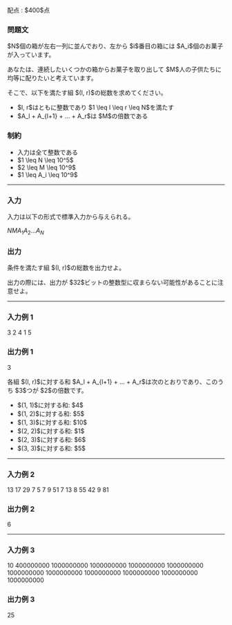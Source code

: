 
<div>

<span>

<span>

<p>
配点 : $400$点
</p>

<div>

<section>

### **問題文**

<p>
$N$個の箱が左右一列に並んでおり、左から $i$番目の箱には $A_i$個のお菓子が入っています。
</p>

<p>
あなたは、連続したいくつかの箱からお菓子を取り出して $M$人の子供たちに均等に配りたいと考えています。
</p>

<p>
そこで、以下を満たす組 $(l, r)$の総数を求めてください。
</p>

<ul>

<li>
$l, r$はともに整数であり $1 \leq l \leq r \leq N$を満たす
</li>

<li>
$A_l + A_{l+1} + ... + A_r$は $M$の倍数である
</li>

</ul>

</section>

</div>

<div>

<section>

### **制約**

<ul>

<li>
入力は全て整数である
</li>

<li>
$1 \leq N \leq 10^5$
</li>

<li>
$2 \leq M \leq 10^9$
</li>

<li>
$1 \leq A_i \leq 10^9$
</li>

</ul>

</section>

</div>

---

<div>

<div>

<section>

### **入力**

<p>
入力は以下の形式で標準入力から与えられる。
</p>

<div>

$N$$M$$A_1$$A_2$$...$$A_N$
</div>

</section>

</div>

<div>

<section>

### **出力**

<p>
条件を満たす組 $(l, r)$の総数を出力せよ。
</p>

<p>
出力の際には、出力が $32$ビットの整数型に収まらない可能性があることに注意せよ。
</p>

</section>

</div>

</div>

---

<div>

<section>

### **入力例 1**

<div>

3 2
4 1 5

</div>

</section>

</div>

<div>

<section>

### **出力例 1**

<div>

3

</div>

<p>
各組 $(l, r)$に対する和 $A_l + A_{l+1} + ... + A_r$は次のとおりであり、このうち $3$つが $2$の倍数です。
</p>

<ul>

<li>
$(1, 1)$に対する和: $4$
</li>

<li>
$(1, 2)$に対する和: $5$
</li>

<li>
$(1, 3)$に対する和: $10$
</li>

<li>
$(2, 2)$に対する和: $1$
</li>

<li>
$(2, 3)$に対する和: $6$
</li>

<li>
$(3, 3)$に対する和: $5$
</li>

</ul>

</section>

</div>

---

<div>

<section>

### **入力例 2**

<div>

13 17
29 7 5 7 9 51 7 13 8 55 42 9 81

</div>

</section>

</div>

<div>

<section>

### **出力例 2**

<div>

6

</div>

</section>

</div>

---

<div>

<section>

### **入力例 3**

<div>

10 400000000
1000000000 1000000000 1000000000 1000000000 1000000000 1000000000 1000000000 1000000000 1000000000 1000000000

</div>

</section>

</div>

<div>

<section>

### **出力例 3**

<div>

25

</div>

</section>

</div>

</span>

</span>

</div>
